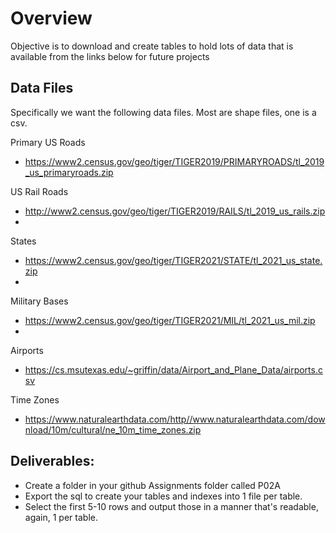 # Overview
Objective is to download and create tables to hold lots of data that is available from the links below for future projects

## Data Files
Specifically we want the following data files. Most are shape files, one is a csv.

Primary US Roads
- https://www2.census.gov/geo/tiger/TIGER2019/PRIMARYROADS/tl_2019_us_primaryroads.zip

US Rail Roads
- http://www2.census.gov/geo/tiger/TIGER2019/RAILS/tl_2019_us_rails.zip
-
States
- https://www2.census.gov/geo/tiger/TIGER2021/STATE/tl_2021_us_state.zip
-
Military Bases
- https://www2.census.gov/geo/tiger/TIGER2021/MIL/tl_2021_us_mil.zip
-
Airports
- https://cs.msutexas.edu/~griffin/data/Airport_and_Plane_Data/airports.csv

Time Zones
- https://www.naturalearthdata.com/http//www.naturalearthdata.com/download/10m/cultural/ne_10m_time_zones.zip

## Deliverables:
- Create a folder in your github Assignments folder called P02A
- Export the sql to create your tables and indexes into 1 file per table.
- Select the first 5-10 rows and output those in a manner that's readable, again, 1 per table.
